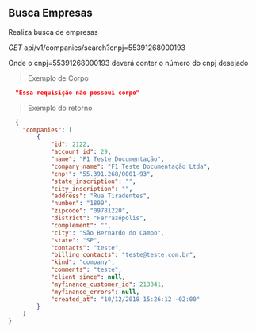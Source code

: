## Busca Empresas

Realiza busca de empresas

<div class="api-endpoint">
  <div class="endpoint-data">
    <i class="label label-get">GET</i>
     api/v1/companies/search?cnpj=55391268000193
  </div>
</div>

Onde o cnpj=55391268000193 deverá conter o número do cnpj desejado

> Exemplo de Corpo

```json
  "Essa requisição não possoui corpo"
```

> Exemplo do retorno

```json
  {
    "companies": [
        {
            "id": 2122,
            "account_id": 29,
            "name": "F1 Teste Documentação",
            "company_name": "F1 Teste Documentação Ltda",
            "cnpj": "55.391.268/0001-93",
            "state_inscription": "",
            "city_inscription": "",
            "address": "Rua Tiradentes",
            "number": "1899",
            "zipcode": "09781220",
            "district": "Ferrazópolis",
            "complement": "",
            "city": "São Bernardo do Campo",
            "state": "SP",
            "contacts": "teste",
            "billing_contacts": "teste@teste.com.br",
            "kind": "company",
            "comments": "teste",
            "client_since": null,
            "myfinance_customer_id": 213341,
            "myfinance_errors": null,
            "created_at": "10/12/2018 15:26:12 -02:00"
        }
    ]
}
```
